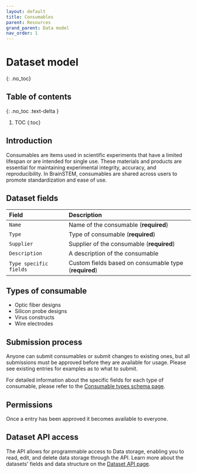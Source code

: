```yaml
---
layout: default
title: Consumables
parent: Resources
grand_parent: Data model
nav_order: 1
---
```


# Dataset model
{: .no_toc}

## Table of contents
{: .no_toc .text-delta }

1. TOC
{:toc}

## Introduction 

Consumables are items used in scientific experiments that have a limited lifespan or are intended for single use. These materials and products are essential for maintaining experimental integrity, accuracy, and reproducibility. In BrainSTEM, consumables are shared across users to promote standardization and ease of use.

## Dataset fields

| Field                | Description |
|:---------------------|:------------|
| `Name`                 | Name of the consumable (**required**) |
| `Type`  			   | Type of consumable (**required**) |
| `Supplier`             | Supplier of the consumable (**required**) |
| `Description`          | A description of the consumable |
| `Type specific fields` | Custom fields based on consumable type (**required**) |

## Types of consumable

- Optic fiber designs
- Silicon probe designs
- Virus constructs
- Wire electrodes

## Submission process

Anyone can submit consumables or submit changes to existing ones, but all submissions must be approved before they are available for usage. Please see existing entries for examples as to what to submit.

For detailed information about the specific fields for each type of consumable, please refer to the [Consumable types schema page]({{"datamodel/schemas/consumables/"|absolute_url}}).


## Permissions

Once a entry has been approved it becomes available to everyone.

## Dataset API access

The API allows for programmable access to Data storage, enabling you to read, edit, and delete data storage through the API. Learn more about the datasets' fields and data structure on the [Dataset API page]({{"api/resources/consumable/"|absolute_url}}). 
